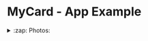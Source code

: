 # MyCard - App Example

<details>
  <summary>:zap: Photos:</summary>
   <img align="left" alt="codeSTACKr's GitHub Stats" src="https://github.com/seyransaakyan/MyCard/blob/main/example.png?raw=true" />
    <br />
</details>
